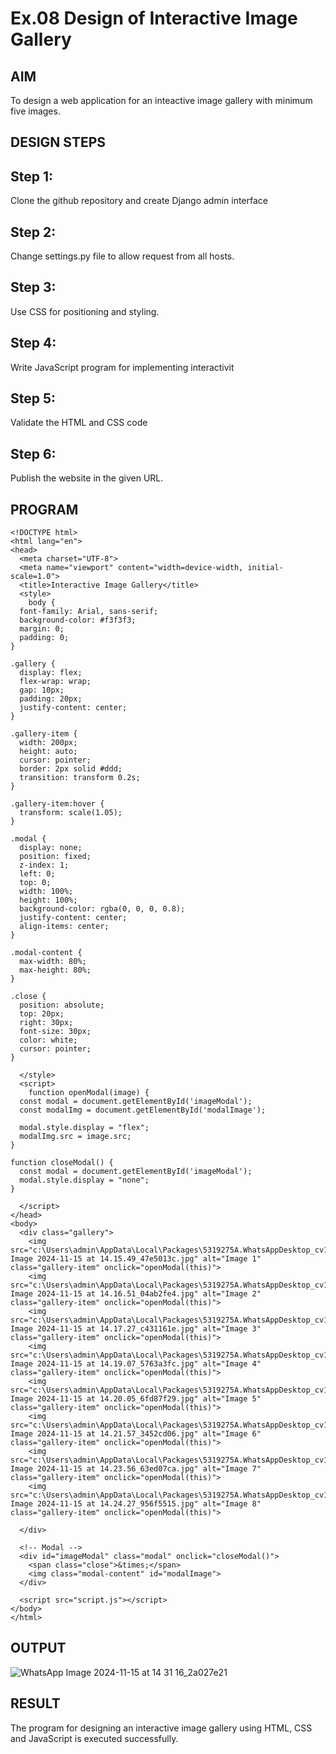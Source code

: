 # Ex.08 Design of Interactive Image Gallery

## AIM
  To design a web application for an inteactive image gallery with minimum five images.

## DESIGN STEPS

## Step 1:

Clone the github repository and create Django admin interface

## Step 2:

Change settings.py file to allow request from all hosts.

## Step 3:

Use CSS for positioning and styling.

## Step 4:

Write JavaScript program for implementing interactivit

## Step 5:

Validate the HTML and CSS code

## Step 6:

Publish the website in the given URL.

## PROGRAM

```
<!DOCTYPE html>
<html lang="en">
<head>
  <meta charset="UTF-8">
  <meta name="viewport" content="width=device-width, initial-scale=1.0">
  <title>Interactive Image Gallery</title>
  <style>
    body {
  font-family: Arial, sans-serif;
  background-color: #f3f3f3;
  margin: 0;
  padding: 0;
}

.gallery {
  display: flex;
  flex-wrap: wrap;
  gap: 10px;
  padding: 20px;
  justify-content: center;
}

.gallery-item {
  width: 200px;
  height: auto;
  cursor: pointer;
  border: 2px solid #ddd;
  transition: transform 0.2s;
}

.gallery-item:hover {
  transform: scale(1.05);
}

.modal {
  display: none;
  position: fixed;
  z-index: 1;
  left: 0;
  top: 0;
  width: 100%;
  height: 100%;
  background-color: rgba(0, 0, 0, 0.8);
  justify-content: center;
  align-items: center;
}

.modal-content {
  max-width: 80%;
  max-height: 80%;
}

.close {
  position: absolute;
  top: 20px;
  right: 30px;
  font-size: 30px;
  color: white;
  cursor: pointer;
}

  </style>
  <script>
    function openModal(image) {
  const modal = document.getElementById('imageModal');
  const modalImg = document.getElementById('modalImage');
  
  modal.style.display = "flex";
  modalImg.src = image.src;
}

function closeModal() {
  const modal = document.getElementById('imageModal');
  modal.style.display = "none";
}

  </script>
</head>
<body>
  <div class="gallery">
    <img src="c:\Users\admin\AppData\Local\Packages\5319275A.WhatsAppDesktop_cv1g1gvanyjgm\TempState\F6B192564928A1348DA491C4987E08C4\WhatsApp Image 2024-11-15 at 14.15.49_47e5013c.jpg" alt="Image 1" class="gallery-item" onclick="openModal(this)">
    <img src="c:\Users\admin\AppData\Local\Packages\5319275A.WhatsAppDesktop_cv1g1gvanyjgm\TempState\E30FAF2040DBB22E0C56D1FF3C95ED0C\WhatsApp Image 2024-11-15 at 14.16.51_04ab2fe4.jpg" alt="Image 2" class="gallery-item" onclick="openModal(this)">
    <img src="c:\Users\admin\AppData\Local\Packages\5319275A.WhatsAppDesktop_cv1g1gvanyjgm\TempState\4611B8FF403BEA67637C3F1911940668\WhatsApp Image 2024-11-15 at 14.17.27_c431161e.jpg" alt="Image 3" class="gallery-item" onclick="openModal(this)">
    <img src="c:\Users\admin\AppData\Local\Packages\5319275A.WhatsAppDesktop_cv1g1gvanyjgm\TempState\56F9E53C06985234D40A35145C1A919E\WhatsApp Image 2024-11-15 at 14.19.07_5763a3fc.jpg" alt="Image 4" class="gallery-item" onclick="openModal(this)">
    <img src="c:\Users\admin\AppData\Local\Packages\5319275A.WhatsAppDesktop_cv1g1gvanyjgm\TempState\E1A2719218AD9000036929229C99CD3A\WhatsApp Image 2024-11-15 at 14.20.05_6fd87f29.jpg" alt="Image 5" class="gallery-item" onclick="openModal(this)">
    <img src="c:\Users\admin\AppData\Local\Packages\5319275A.WhatsAppDesktop_cv1g1gvanyjgm\TempState\2C9F13441C3F36D9422D5DE661E57742\WhatsApp Image 2024-11-15 at 14.21.57_3452cd06.jpg" alt="Image 6" class="gallery-item" onclick="openModal(this)">
    <img src="c:\Users\admin\AppData\Local\Packages\5319275A.WhatsAppDesktop_cv1g1gvanyjgm\TempState\CF72E369BA89123691BCFAF253572530\WhatsApp Image 2024-11-15 at 14.23.56_63ed07ca.jpg" alt="Image 7" class="gallery-item" onclick="openModal(this)">
    <img src="c:\Users\admin\AppData\Local\Packages\5319275A.WhatsAppDesktop_cv1g1gvanyjgm\TempState\60FF2F34A3371413AEA763296E66B04A\WhatsApp Image 2024-11-15 at 14.24.27_956f5515.jpg" alt="Image 8" class="gallery-item" onclick="openModal(this)">
    
  </div>

  <!-- Modal -->
  <div id="imageModal" class="modal" onclick="closeModal()">
    <span class="close">&times;</span>
    <img class="modal-content" id="modalImage">
  </div>

  <script src="script.js"></script>
</body>
</html>
```



## OUTPUT

![WhatsApp Image 2024-11-15 at 14 31 16_2a027e21](https://github.com/user-attachments/assets/1830989c-c926-4f7b-a799-10237ed4279b)


## RESULT
  The program for designing an interactive image gallery using HTML, CSS and JavaScript is executed successfully.
